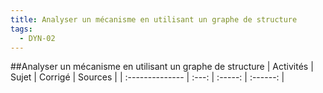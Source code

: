 ```yaml
---
title: Analyser un mécanisme en utilisant un graphe de structure 
tags:
  - DYN-02
---
```

[comment]: <> (Généré automatiquement par make_all_activites.py, creation_fichiers_activites)

##Analyser un mécanisme en utilisant un graphe de structure 
| Activités | Sujet | Corrigé | Sources  | 
| :-------------- | :---: | :-----: | :------: | 

